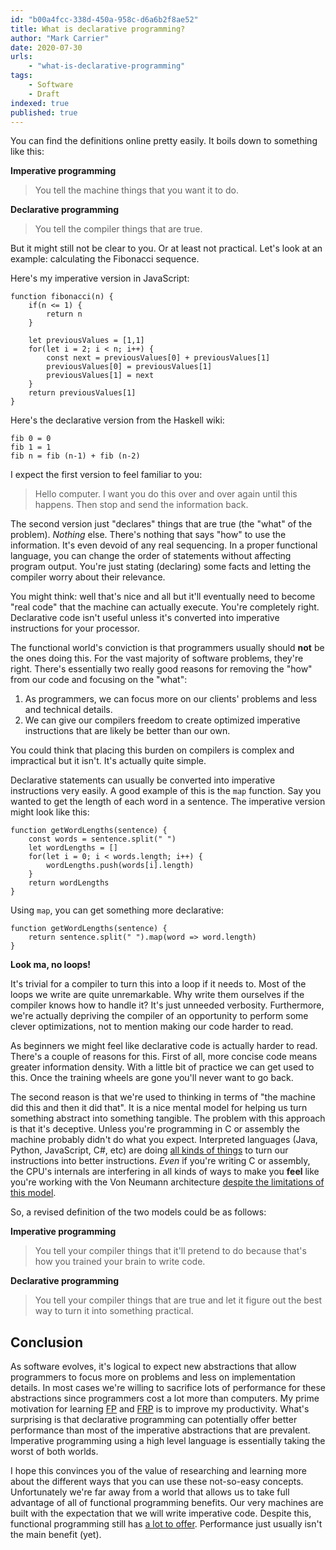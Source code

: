 ```yaml
---
id: "b00a4fcc-338d-450a-958c-d6a6b2f8ae52"
title: What is declarative programming?
author: "Mark Carrier"
date: 2020-07-30
urls:
    - "what-is-declarative-programming"
tags:
    - Software
    - Draft
indexed: true
published: true
---
```

You can find the definitions online pretty easily. It boils down to something like this:

**Imperative programming**
> You tell the machine things that you want it to do.

**Declarative programming**
> You tell the compiler things that are true.

But it might still not be clear to you. Or at least not practical. Let's look at an example: calculating the Fibonacci sequence.

Here's my imperative version in JavaScript:
```
function fibonacci(n) {
    if(n <= 1) {
        return n
    }

    let previousValues = [1,1]
    for(let i = 2; i < n; i++) {
        const next = previousValues[0] + previousValues[1]
        previousValues[0] = previousValues[1]
        previousValues[1] = next
    }
    return previousValues[1]
}
```

Here's the declarative version from the Haskell wiki:
```
fib 0 = 0
fib 1 = 1
fib n = fib (n-1) + fib (n-2)
```

I expect the first version to feel familiar to you:
> Hello computer. I want you do this over and over again until this happens. Then stop and send the information back.

The second version just "declares" things that are true (the "what" of the problem). _Nothing_ else. There's nothing that says "how" to use the information. It's even devoid of any real sequencing. In a proper functional language, you can change the order of statements without affecting program output. You're just stating (declaring) some facts and letting the compiler worry about their relevance. 

You might think: well that's nice and all but it'll eventually need to become "real code" that the machine can actually execute. You're completely right. Declarative code isn't useful unless it's converted into imperative instructions for your processor.

The functional world's conviction is that programmers usually should **not** be the ones doing this. For the vast majority of software problems, they're right. There's essentially two really good reasons for removing the "how" from our code and focusing on the "what":

1. As programmers, we can focus more on our clients' problems and less and technical details.
2. We can give our compilers freedom to create optimized imperative instructions that are likely be better than our own.

You could think that placing this burden on compilers is complex and impractical but it isn't. It's actually quite simple.

Declarative statements can usually be converted into imperative instructions very easily. A good example of this is the `map` function. Say you wanted to get the length of each word in a sentence. The imperative version might look like this:

```
function getWordLengths(sentence) {
    const words = sentence.split(" ")
    let wordLengths = []
    for(let i = 0; i < words.length; i++) {
        wordLengths.push(words[i].length)
    }
    return wordLengths
}
```

Using `map`, you can get something more declarative:

```
function getWordLengths(sentence) {
    return sentence.split(" ").map(word => word.length)
}
```
**Look ma, no loops!**

It's trivial for a compiler to turn this into a loop if it needs to. Most of the loops we write are quite unremarkable. Why write them ourselves if the compiler knows how to handle it? It's just unneeded verbosity. Furthermore, we're actually depriving the compiler of an opportunity to perform some clever optimizations, not to mention making our code harder to read.

As beginners we might feel like declarative code is actually harder to read. There's a couple of reasons for this. First of all, more concise code means greater information density. With a little bit of practice we can get used to this. Once the training wheels are gone you'll never want to go back.

The second reason is that we're used to thinking in terms of "the machine did this and then it did that". It is a nice mental model for helping us turn something abstract into something tangible. The problem with this approach is that it's deceptive. Unless you're programming in C or assembly the machine probably didn't do what you expect. Interpreted languages (Java, Python, JavaScript, C#, etc) are doing [all kinds of things](https://dzone.com/articles/java-on-steroids-5-super-useful-jit-optimization-t) to turn our instructions into better instructions. _Even_ if you're writing C or assembly, the CPU's internals are interfering in all kinds of ways to make you **feel** like you're working with the Von Neumann architecture [despite the limitations of this model](https://en.wikipedia.org/wiki/Von_Neumann_architecture#Mitigations).

So, a revised definition of the two models could be as follows:

**Imperative programming**
> You tell your compiler things that it'll pretend to do because that's how you trained your brain to write code.

**Declarative programming**
> You tell your compiler things that are true and let it figure out the best way to turn it into something practical.

## Conclusion
As software evolves, it's logical to expect new abstractions that allow programmers to focus more on problems and less on implementation details. In most cases we're willing to sacrifice lots of performance for these abstractions since programmers cost a lot more than computers. My prime motivation for learning [FP](https://en.wikipedia.org/wiki/Functional_programming "Functional Programming") and [FRP](https://en.wikipedia.org/wiki/Functional_reactive_programming "Functional Reactive Programming") is to improve my productivity. What's surprising is that declarative programming can potentially offer better performance than most of the imperative abstractions that are prevalent. Imperative programming using a high level language is essentially taking the worst of both worlds.

I hope this convinces you of the value of researching and learning more about the different ways that you can use these not-so-easy concepts. Unfortunately we're far away from a world that allows us to take full advantage of all of functional programming benefits. Our very machines are built with the expectation that we will write imperative code. Despite this, functional programming still has [a lot to offer](https://stackoverflow.com/questions/128057/what-are-the-benefits-of-functional-programming). Performance just usually isn't the main benefit (yet).

